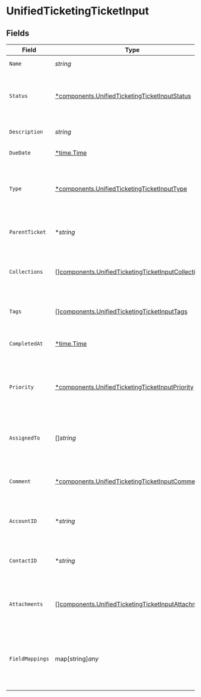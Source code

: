 # UnifiedTicketingTicketInput


## Fields

| Field                                                                                                                    | Type                                                                                                                     | Required                                                                                                                 | Description                                                                                                              | Example                                                                                                                  |
| ------------------------------------------------------------------------------------------------------------------------ | ------------------------------------------------------------------------------------------------------------------------ | ------------------------------------------------------------------------------------------------------------------------ | ------------------------------------------------------------------------------------------------------------------------ | ------------------------------------------------------------------------------------------------------------------------ |
| `Name`                                                                                                                   | *string*                                                                                                                 | :heavy_check_mark:                                                                                                       | The name of the ticket                                                                                                   | Customer Service Inquiry                                                                                                 |
| `Status`                                                                                                                 | [*components.UnifiedTicketingTicketInputStatus](../../models/components/unifiedticketingticketinputstatus.md)            | :heavy_minus_sign:                                                                                                       | The status of the ticket. Authorized values are OPEN or CLOSED.                                                          | OPEN                                                                                                                     |
| `Description`                                                                                                            | *string*                                                                                                                 | :heavy_check_mark:                                                                                                       | The description of the ticket                                                                                            | Help customer                                                                                                            |
| `DueDate`                                                                                                                | [*time.Time](https://pkg.go.dev/time#Time)                                                                               | :heavy_minus_sign:                                                                                                       | The date the ticket is due                                                                                               | 2024-10-01T12:00:00Z                                                                                                     |
| `Type`                                                                                                                   | [*components.UnifiedTicketingTicketInputType](../../models/components/unifiedticketingticketinputtype.md)                | :heavy_minus_sign:                                                                                                       | The type of the ticket. Authorized values are PROBLEM, QUESTION, or TASK                                                 | BUG                                                                                                                      |
| `ParentTicket`                                                                                                           | **string*                                                                                                                | :heavy_minus_sign:                                                                                                       | The UUID of the parent ticket                                                                                            | 801f9ede-c698-4e66-a7fc-48d19eebaa4f                                                                                     |
| `Collections`                                                                                                            | [][components.UnifiedTicketingTicketInputCollections](../../models/components/unifiedticketingticketinputcollections.md) | :heavy_minus_sign:                                                                                                       | The collection UUIDs the ticket belongs to                                                                               | [<br/>"801f9ede-c698-4e66-a7fc-48d19eebaa4f"<br/>]                                                                       |
| `Tags`                                                                                                                   | [][components.UnifiedTicketingTicketInputTags](../../models/components/unifiedticketingticketinputtags.md)               | :heavy_minus_sign:                                                                                                       | The tags names of the ticket                                                                                             | [<br/>"my_tag",<br/>"urgent_tag"<br/>]                                                                                   |
| `CompletedAt`                                                                                                            | [*time.Time](https://pkg.go.dev/time#Time)                                                                               | :heavy_minus_sign:                                                                                                       | The date the ticket has been completed                                                                                   | 2024-10-01T12:00:00Z                                                                                                     |
| `Priority`                                                                                                               | [*components.UnifiedTicketingTicketInputPriority](../../models/components/unifiedticketingticketinputpriority.md)        | :heavy_minus_sign:                                                                                                       | The priority of the ticket. Authorized values are HIGH, MEDIUM or LOW.                                                   | HIGH                                                                                                                     |
| `AssignedTo`                                                                                                             | []*string*                                                                                                               | :heavy_minus_sign:                                                                                                       | The users UUIDs the ticket is assigned to                                                                                | [<br/>"801f9ede-c698-4e66-a7fc-48d19eebaa4f"<br/>]                                                                       |
| `Comment`                                                                                                                | [*components.UnifiedTicketingTicketInputComment](../../models/components/unifiedticketingticketinputcomment.md)          | :heavy_minus_sign:                                                                                                       | The comment of the ticket                                                                                                | {<br/>"content": "Assigned the issue !"<br/>}                                                                            |
| `AccountID`                                                                                                              | **string*                                                                                                                | :heavy_minus_sign:                                                                                                       | The UUID of the account which the ticket belongs to                                                                      | 801f9ede-c698-4e66-a7fc-48d19eebaa4f                                                                                     |
| `ContactID`                                                                                                              | **string*                                                                                                                | :heavy_minus_sign:                                                                                                       | The UUID of the contact which the ticket belongs to                                                                      | 801f9ede-c698-4e66-a7fc-48d19eebaa4f                                                                                     |
| `Attachments`                                                                                                            | [][components.UnifiedTicketingTicketInputAttachments](../../models/components/unifiedticketingticketinputattachments.md) | :heavy_minus_sign:                                                                                                       | The attachements UUIDs tied to the ticket                                                                                | [<br/>"801f9ede-c698-4e66-a7fc-48d19eebaa4f"<br/>]                                                                       |
| `FieldMappings`                                                                                                          | map[string]*any*                                                                                                         | :heavy_minus_sign:                                                                                                       | The custom field mappings of the ticket between the remote 3rd party & Panora                                            | {<br/>"fav_dish": "broccoli",<br/>"fav_color": "red"<br/>}                                                               |